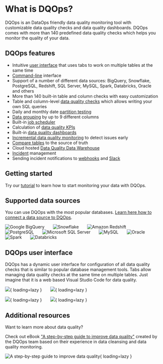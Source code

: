 # What is DQOps?

DQOps is an DataOps friendly data quality monitoring tool with customizable data quality checks and data quality dashboards.
DQOps comes with more than 140 predefined data quality checks which helps you monitor the quality of your data.

## DQOps features
- Intuitive [user interface](../dqo-concepts/user-interface-overview/user-interface-overview.md) that uses tabs
  to work on multiple tables at the same time
- [Command-line](../dqo-concepts/command-line-interface/command-line-interface.md) interface
- Support of a number of different data sources: BigQuery, Snowflake, PostgreSQL, Redshift, SQL Server, MySQL, Spark, Databricks, Oracle and others
- More than 140 built-in table and column checks with easy customization
- Table and column-level [data quality checks](../dqo-concepts/checks/index.md) which allows writing your own SQL queries
- Daily and monthly date [partition testing](../dqo-concepts/checks/partition-checks/partition-checks.md)
- [Data grouping](../dqo-concepts/data-grouping/data-grouping.md) by up to 9 different columns
- Built-in [job scheduler](../working-with-dqo/schedules/index.md)
- Calculation of [data quality KPIs](../dqo-concepts/data-quality-kpis/data-quality-kpis.md)
- Built-in [data quality dashboards](../dqo-concepts/data-quality-dashboards/data-quality-dashboards.md)
- [Incremental data quality monitoring](../dqo-concepts/data-quality-kpis/incremental-data-quality-monitoring.md) to detect issues early
- [Compare tables](../working-with-dqo/table-comparison/table-comparison.md) to the source of truth
- Cloud hosted [Data Quality Data Warehouse](../dqo-concepts/architecture/dqops-architecture.md#data-quality-data-warehouse)
- [Incident](../working-with-dqo/incidents-and-notifications/incidents.md) management
- Sending incident notifications to [webhooks](../integrations/webhooks/index.md) and [Slack](../integrations/slack/configuring-slack-notifications.md)

## Getting started

Try our [tutorial](../getting-started/index.md) to learn how to start monitoring your data with DQOps.

## Supported data sources

You can use DQOps with the most popular databases. [Learn here how to connect a data source to DQOps](../data-sources/index.md).

![Google BigQuery](https://dqops.com/docs/images/connections/google-bigquery.png)
&nbsp; &nbsp; &nbsp; ![Snowflake](https://dqops.com/docs/images/connections/snowflake.png)
&nbsp; &nbsp; &nbsp; ![Amazon Redshift](https://dqops.com/docs/images/connections/amazon-redshift.png)
&nbsp; &nbsp; &nbsp; ![PostgreSQL](https://dqops.com/docs/images/connections/postgresql.png)
&nbsp; &nbsp; &nbsp; ![Microsoft SQL Server](https://dqops.com/docs/images/connections/microsoft-sql-server.png)
&nbsp; &nbsp; &nbsp; ![MySQL](https://dqops.com/docs/images/connections/mysql.png)
&nbsp; &nbsp; &nbsp; ![Oracle](https://dqops.com/docs/images/connections/oracle2.png)
&nbsp; &nbsp; &nbsp; ![Spark](https://dqops.com/docs/images/connections/spark.png)
&nbsp; &nbsp; &nbsp; ![Databricks](https://dqops.com/docs/images/connections/databricks.png)


## DQOps user interface

DQOps has a dynamic user interface for configuration of all data quality checks that is similar to popular database management tools.
Tabs allow managing data quality checks at the same time on multiple tables. Just imagine that it is a web based
Visual Studio Code for data quality. 

![](https://dqops.com/docs/images/dqo-screen1.png){ loading=lazy } &nbsp; &nbsp; &nbsp; ![](https://dqops.com/docs/images/dqo-screen2.png){ loading=lazy }


![](https://dqops.com/docs/images/dqo-screen3.png){ loading=lazy } &nbsp; &nbsp; &nbsp; ![](https://dqops.com/docs/images/dqo-screen4.png){ loading=lazy } 

## Additional resources

Want to learn more about data quality? 

Check out eBook ["A step-by-step guide to improve data quality"](https://dqops.com/dqo_ebook_a_step-by-step_guide_to_improve_data_quality-2/)
created by the DQOps team based on their experience in data cleansing and data quality monitoring.

![A step-by-step guide to improve data quality](../images/dqops-ebook-open-with-process.png "A step-by-step guide to improve data quality"){ loading=lazy }

